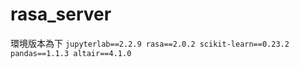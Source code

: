 # rasa_server  
環境版本為下
    `jupyterlab==2.2.9
    rasa==2.0.2
    scikit-learn==0.23.2
    pandas==1.1.3
    altair==4.1.0`
